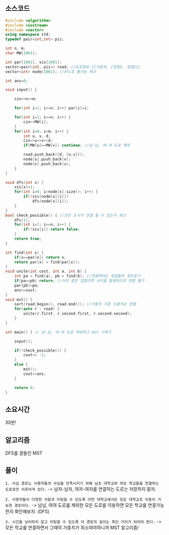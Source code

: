 ## 소스코드
```cpp
#include <algorithm>
#include <iostream>
#include <vector>
using namespace std;
typedef pair<int,int> pii;

int n, m;
char MW[1001];

int par[1001], vis[1001];
vector<pair<int, pii>> road; //도로정보 {{가중치, {정점1, 정점2}}
vector<int> node[1001]; //dfs로 불가능 체크

int ans=0;

void input() {

    cin>>n>>m;

    for(int i=1; i<=n; i++) par[i]=i;

    for(int i=1; i<=n; i++) {
        cin>>MW[i];
    }
    for(int i=0; i<m; i++) {
        int u, v, d;
        cin>>u>>v>>d;
        if(MW[u]==MW[v]) continue; //남-남, 여-여 도로 제외

        road.push_back({d, {u,v}});
        node[u].push_back(v);
        node[v].push_back(u);
    }
}

void dfs(int x) {
    vis[x]=1;
    for(int i=0; i<node[x].size(); i++) {
        if(!vis[node[x][i]])
            dfs(node[x][i]);
    }
}
bool check_possible() { //모든 도시가 연결 될 수 있는지 체크
    dfs(1);
    for(int i=1; i<=n; i++) {
        if(!vis[i]) return false;
    }
    return true;
}

int find(int x) {
    if(x==par[x]) return x;
    return par[x] = find(par[x]);
}
void unite(int cost, int a, int b) {
    int pa = find(a), pb = find(b); //연결하려는 정점들의 루트찾기
    if(pa==pb) return; //이미 같은 집합이면 사이클 발생하므로 연결 불가
    par[pb]=pa;
    ans+=cost;
}
void mst() {
    sort(road.begin(), road.end()); //가중치 기준 오름차순 정렬
    for(auto r : road) {
        unite(r.first, r.second.first, r.second.second);
    }
}

int main() { // 남-남, 여-여 도로 제외하고 mst 구하기

    input();

    if(!check_possible()) {
        cout<< -1;
    }
    else {
        mst();
        cout<<ans;
    }

    return 0;
}


```


## 소요시간
30분!


## 알고리즘
DFS를 곁들인 MST


## 풀이
`1. 사심 경로는 사용자들의 사심을 만족시키기 위해 남초 대학교와 여초 학교들을 연결하는 도로로만 이루어져 있다.`
-> 남자-남자, 여자-여자를 연결하는 도로는 저장하지 말자.

`2. 사용자들이 다양한 사람과 미팅할 수 있도록 어떤 대학교에서든 모든 대학교로 이동이 가능한 경로이다.`
-> 남남, 여여 도로를 제외한 모든 도로를 이용하면 모든 학교를 연결가능한지 확인해보자. (DFS)

`3. 시간을 낭비하지 않고 미팅할 수 있도록 이 경로의 길이는 최단 거리가 되어야 한다.`
-> 모든 학교를 연결하면서 그때의 가중치가 최소여야하니까 MST 알고리즘!

